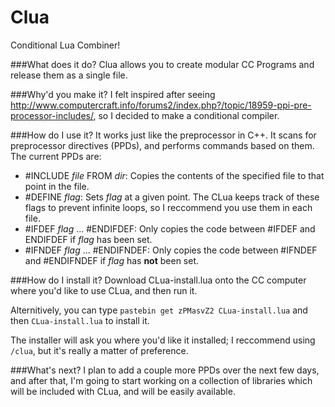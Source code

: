 Clua
====

Conditional Lua Combiner!

###What does it do?
Clua allows you to create modular CC Programs and release them as a single file.

###Why'd you make it?
I felt inspired after seeing http://www.computercraft.info/forums2/index.php?/topic/18959-ppi-pre-processor-includes/, so I decided to make a conditional compiler.

###How do I use it?
It works just like the preprocessor in C++. It scans for preprocessor directives (PPDs), and performs commands based on them. The current PPDs are:
* #INCLUDE _file_ FROM _dir_: Copies the contents of the specified file to that point in the file.
* #DEFINE _flag_: Sets _flag_ at a given point. The CLua keeps track of these flags to prevent infinite loops, so I reccommend you use them in each file.
* #IFDEF _flag_ ... #ENDIFDEF: Only copies the code between #IFDEF and ENDIFDEF if _flag_ has been set.
* #IFNDEF _flag_ ... #ENDIFNDEF: Only copies the code between #IFNDEF and #ENDIFNDEF if _flag_ has **not** been set.

###How do I install it?
Download CLua-install.lua onto the CC computer where you'd like to use CLua, and then run it.

Alternitively, you can type ```pastebin get zPMasvZ2 CLua-install.lua``` and then ```CLua-install.lua``` to install it.

The installer will ask you where you'd like it installed; I reccommend using ```/clua```, but it's really a matter of preference.

###What's next?
I plan to add a couple more PPDs over the next few days, and after that, I'm going to start working on a collection of libraries which will be included with CLua, and will be easily available.
